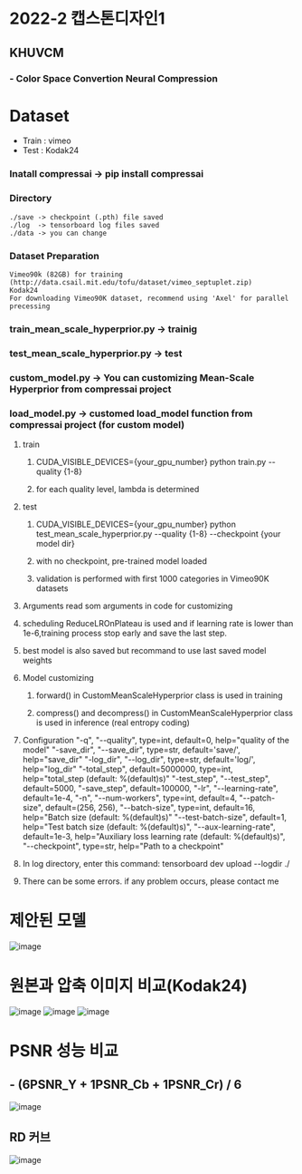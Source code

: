 # 2022-2 캡스톤디자인1
## KHUVCM
### - Color Space Convertion Neural Compression

# Dataset
  - Train : vimeo
  - Test  : Kodak24
  
### Inatall compressai -> pip install compressai

### Directory
    ./save -> checkpoint (.pth) file saved
    ./log  -> tensorboard log files saved
    ./data -> you can change

### Dataset Preparation
    Vimeo90k (82GB) for training (http://data.csail.mit.edu/tofu/dataset/vimeo_septuplet.zip)
    Kodak24
    For downloading Vimeo90K dataset, recommend using 'Axel' for parallel precessing

### train_mean_scale_hyperprior.py -> trainig
### test_mean_scale_hyperprior.py -> test
### custom_model.py -> You can customizing Mean-Scale Hyperprior from compressai project
### load_model.py -> customed load_model function from compressai project (for custom model)

1. train
    1) CUDA_VISIBLE_DEVICES={your_gpu_number} python train.py --quality {1-8}

    2) for each quality level, lambda is determined

2. test

    1) CUDA_VISIBLE_DEVICES={your_gpu_number} python test_mean_scale_hyperprior.py --quality {1-8}
               --checkpoint {your model dir}
    2) with no checkpoint, pre-trained model loaded

    3) validation is performed with first 1000 categories in Vimeo90K datasets

3. Arguments
    read som arguments in code for customizing

4. scheduling
    ReduceLROnPlateau is used and if learning rate is lower than 1e-6,training process stop early and save the last step.

5. best model is also saved but recommand to use last saved model weights

6. Model customizing

    1) forward() in CustomMeanScaleHyperprior class is used in training

    2) compress() and decompress() in CustomMeanScaleHyperprior class is used in inference (real entropy coding)

7. Configuration
    "-q", "--quality", type=int, default=0, help="quality of the model"
    "-save_dir", "--save_dir", type=str, default='save/', help="save_dir"
    "-log_dir", "--log_dir", type=str, default='log/', help="log_dir"
    "-total_step", default=5000000, type=int, help="total_step (default: %(default)s)"
    "-test_step", "--test_step", default=5000,
    "-save_step", default=100000,
    "-lr", "--learning-rate", default=1e-4,
    "-n", "--num-workers", type=int, default=4,
    "--patch-size", default=(256, 256),
    "--batch-size", type=int, default=16, help="Batch size (default: %(default)s)"
    "--test-batch-size", default=1, help="Test batch size (default: %(default)s)",
    "--aux-learning-rate", default=1e-3, help="Auxiliary loss learning rate (default: %(default)s)",
    "--checkpoint", type=str, help="Path to a checkpoint"

8.
    In log directory, enter this command: tensorboard dev upload --logdir ./

9.  There can be some errors.
    if any problem occurs, please contact me
    
# 제안된 모델
![image](https://user-images.githubusercontent.com/80191452/206115230-c792ab9e-f9d9-434d-93f5-48ec472941c3.png)


# 원본과 압축 이미지 비교(Kodak24)
![image](https://user-images.githubusercontent.com/80191452/206113370-f7dc885a-6d7d-4eb2-9e53-d58ee55b934f.png)
![image](https://user-images.githubusercontent.com/80191452/206113518-82a8a415-8900-454d-8655-fe3ce73de83b.png)
![image](https://user-images.githubusercontent.com/80191452/206113702-824e720e-0e64-494d-8429-875dc1103e0f.png)


# PSNR 성능 비교
## - (6PSNR_Y + 1PSNR_Cb + 1PSNR_Cr) / 6
![image](https://user-images.githubusercontent.com/80191452/206115326-9cb171e1-0f3e-453a-a408-4fefb3154f9b.png)
## RD 커브
![image](https://user-images.githubusercontent.com/80191452/206114441-655e41c1-fcdb-4b2d-84d6-7692f8a75e46.png)

